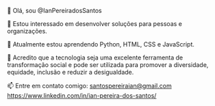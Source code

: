 👋 Olá, sou @IanPereiradosSantos

👀 Estou interessado em desenvolver soluções para pessoas e organizações.

🌱 Atualmente estou aprendendo Python, HTML, CSS e JavaScript.

💞️ Acredito que a tecnologia seja uma excelente ferramenta de transformação social e pode ser utilizada para promover a diversidade, equidade, inclusão e reduzir a desigualdade.

📫 Entre em contato comigo:
santospereiraian@gmail.com
https://www.linkedin.com/in/ian-pereira-dos-santos/
